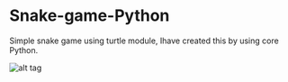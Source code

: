 # Snake-game-Python
Simple snake game using turtle  module, Ihave created this by using core Python.


![alt tag](http://i.imgur.com/KIxtK1M.png)
